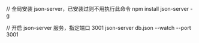 // 全局安装 json-server，已安装过则不用执行此命令
npm install json-server -g

// 开启 json-server 服务，指定端口 3001
json-server db.json --watch --port 3001
